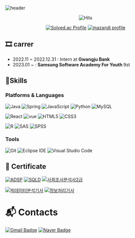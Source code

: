 <!-- 계속 수정할 예정입니다 :) -->
![header](https://capsule-render.vercel.app/api?type=Waving&color=gradient&height=150&section=header&text=LEE%20EUNSEONG&fontSize=40)

<!-- ![Top Langs](https://github-readme-stats.vercel.app/api/top-langs/?username=SeongLI&layout=compact&theme=dark) -->
<!-- ![SeongLI's GitHub stats](https://github-readme-stats.vercel.app/api?username=SeongLI&show_icons=true) -->

<div align="center">
 
![Hits](https://hits.seeyoufarm.com/api/count/incr/badge.svg?url=https%3A%2F%2Fgithub.com%2FSeongLI&count_bg=%23A7D982&title_bg=%23FFFFFF&icon=angellist.svg&icon_color=%231B09F2&title=hits&edge_flat=true)
</div>
<div align="center">
 
 [![Solved.ac Profile](http://mazassumnida.wtf/api/v2/generate_badge?boj=pro3069)](https://solved.ac/profile/pro3069)
 [![mazandi profile](http://mazandi.herokuapp.com/api?handle=pro3069&theme=dark)](https://solved.ac/profile/pro3069)
</div>

## 🎞 carrer
- 2022.11 ~ 2022.12.31 : Intern at <b width="30"> Gwangju Bank </b>
- 2023.01 ~ : <b width="30"> Samsung Software Academy For Youth </b> 9st

## 💪Skills
### Platforms & Languages
![Java](https://img.shields.io/badge/Java-007396.svg?&style=for-the-badge&logo=Java&logoColor=white)
![Spring](https://img.shields.io/badge/Spring-6DB33F.svg?&style=for-the-badge&logo=Spring&logoColor=white)
![JavaScript](https://img.shields.io/badge/JavaScript-F7DF1E.svg?&style=for-the-badge&logo=JavaScript&logoColor=white)
![Python](https://img.shields.io/badge/Python-3776AB.svg?&style=for-the-badge&logo=Python&logoColor=white)
![MySQL](https://img.shields.io/badge/MySQL-4479A1.svg?&style=for-the-badge&logo=MySQL&logoColor=white)

![React](https://img.shields.io/badge/React-4FC20D.svg?&style=for-the-badge&logo=React&logoColor=white)
![vue](https://img.shields.io/badge/vue.js-4FC08D.svg?&style=for-the-badge&logo=vue.js&logoColor=white)
![HTML5](https://img.shields.io/badge/HTML5-E34F26.svg?&style=for-the-badge&logo=HTML5&logoColor=white)
![CSS3](https://img.shields.io/badge/CSS3-1572B6.svg?&style=for-the-badge&logo=CSS3&logoColor=white)

![R](https://img.shields.io/badge/R-2962FF.svg?&style=for-the-badge&logo=R&logoColor=white)
![SAS](https://img.shields.io/badge/SAS-00A1E0.svg?&style=for-the-badge&logo=SAS&logoColor=white)
![SPSS](https://img.shields.io/badge/SPSS-007AAC.svg?&style=for-the-badge&logo=SPSS&logoColor=white)

### Tools
![Git](https://img.shields.io/badge/Git-232F3E.svg?&style=for-the-badge&logo=Git&logoColor=white)
![Eclipse IDE](https://img.shields.io/badge/Eclipse%20IDE-2C2255.svg?&style=for-the-badge&logo=Eclipse%20IDE&logoColor=white)
![Visual Studio Code](https://img.shields.io/badge/Visual%20Studio%20Code-007ACC.svg?&style=for-the-badge&logo=Visual%20Studio%20Code&logoColor=white)

## 📑 Certificate
[![ADSP](https://img.shields.io/badge/ADSP-0094F5.svg?&style=for-the-badge&logo=Java&logoColor=white)](https://www.dataq.or.kr/www/sub/a_06.do)
[![SQLD](https://img.shields.io/badge/SQLD-0099E5.svg?&style=for-the-badge&logo=Java&logoColor=white)](https://www.dataq.or.kr/www/sub/a_04.do)
[![사회조사분석사2급](https://img.shields.io/badge/사회조사분석사2급-008FC7.svg?&style=for-the-badge&logo=Java&logoColor=white)](https://kostat.go.kr/menu.es?mid=a10411010500)

[![빅데이터분석기사](https://img.shields.io/badge/빅데이터분석기사-5A45FF.svg?&style=for-the-badge&logo=Java&logoColor=white)](https://www.dataq.or.kr/www/sub/a_07.do)
[![정보처리기사](https://img.shields.io/badge/정보처리기사-7E4DD2.svg?&style=for-the-badge&logo=Java&logoColor=white)](https://www.q-net.or.kr/crf005.do?id=crf00503&jmCd=1320)

<!-- - **데이터분석 준전문가** (20.01.10.)
- **SQL 개발자** (21.04.16.)
- **사회조사분석사 2급** (21.06.02.)
- **빅데이터분석기사** (2022.07.15.)
- **정보처리기사** (2022.09.02.) -->

# :mailbox_with_mail: Contacts
<!-- [![Tech Blog Badge](http://img.shields.io/badge/-Tech%20blog-black?style=flat-square&logo=github&link=https://soo-vely-dev.tistory.com/)](https://soo-vely-dev.tistory.com/) -->
[![Gmail Badge](https://img.shields.io/badge/Gmail-d14836?style=flat-square&logo=Gmail&logoColor=white&link=mailto:pro30343069@gmail.com)](mailto:pro30343069@gmail.com)
[![Naver Badge](https://img.shields.io/badge/Naver-03C75A?style=flat-square&logo=Naver&logoColor=white&link=mailto:pro3069@naver.com)](mailto:pro3069@naver.com)
